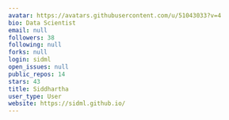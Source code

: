 ```yaml
---
avatar: https://avatars.githubusercontent.com/u/51043033?v=4
bio: Data Scientist
email: null
followers: 38
following: null
forks: null
login: sidml
open_issues: null
public_repos: 14
stars: 43
title: Siddhartha
user_type: User
website: https://sidml.github.io/
---
```


